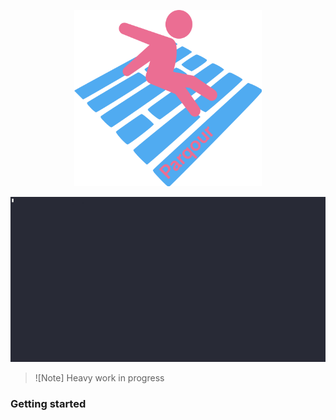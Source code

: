 <p align="center">
  <img src="https://github.com/jandremarais/parqour/raw/main/parqour2.svg" alt="Logo" width="300"/>
</p>

![Demo](demo.gif)

> ![Note]
> Heavy work in progress

### Getting started
